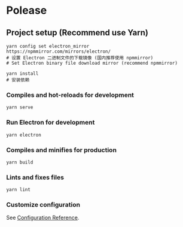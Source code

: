 # Polease

## Project setup (Recommend use Yarn)
```
yarn config set electron_mirror https://npmmirror.com/mirrors/electron/
# 设置 Electron 二进制文件的下载镜像 (国内推荐使用 npmmirror)
# Set Electron binary file download mirror (recommend npmmirror)

yarn install
# 安装依赖
```

### Compiles and hot-reloads for development
```
yarn serve
```

### Run Electron for development
```
yarn electron
```

### Compiles and minifies for production
```
yarn build
```

### Lints and fixes files
```
yarn lint
```

### Customize configuration
See [Configuration Reference](https://cli.vuejs.org/config/).
